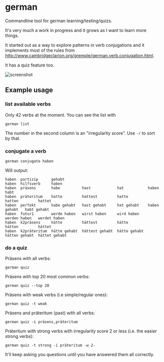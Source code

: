 # german

Commandline tool for german learning/testing/quizs.

It's very much a work in progress and it grows as I want to learn more things.

It started out as a way to explore patterns in verb conjugations and it implements most of the rules from http://www.cambridgeclarion.org/gremple/german.verb.conjugation.html.

It has a quiz feature too.

![screenshot](http://nicksellen.co.uk/upld/german-example.png)

## Example usage

### list available verbs

Only 42 verbs at the moment. You can see the list with

```
german list
```

The number in the second column is an "irregularity score". Use `-r` to sort by that.

### conjugate a verb

```
german conjugate haben
```

Will output:
```
haben  partizip      gehabt                                                                  
haben  hilfsverb     haben                                                                   
haben  präsens       habe          hast            hat           haben          habt         
haben  präteritum    hatte         hattest         hatte         hatten         hattet       
haben  perfekt       habe gehabt   hast gehabt     hat gehabt    haben gehabt   habt gehabt  
haben  futur1        werde haben   wirst haben     wird haben    werden haben   werdet haben 
haben  k2präsens     hätte         hättest         hätte         hätten         hättet       
haben  k2präteritum  hätte gehabt  hättest gehabt  hätte gehabt  hätten gehabt  hättet gehabt
```

### do a quiz

Präsens with all verbs:

```
german quiz
```

Präsens with top 20 most common verbs:

```
german quiz --top 20
```

Präsens with weak verbs (i.e simple/regular ones):

```
german quiz -t weak
```

Präsens and präteritum (past) with all verbs:

```
german quiz -i präsens,präteritum
```

Präteritum with strong verbs with irregularity score 2 or less (i.e. the easier strong verbs):

```
german quiz -t strong -i präteritum -w 2-
```

It'll keep asking you questions until you have answered them all correctly.
